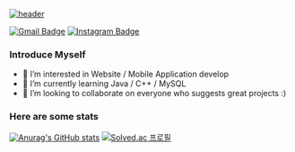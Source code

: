 [![header](https://capsule-render.vercel.app/api?type=slice&color=auto&height=300&section=header&text=jin-jae&fontSize=90&fontAlign=80&fontAlignY=0&rotate=20&animation=fadeIn)](https://github.com/jin-jae/)

[![Gmail Badge](https://img.shields.io/badge/jinjae.dev@gmail.com-EA4335?style=for-the-badge&logo=Gmail&logoColor=white)](mailto:jinjae.dev@gmail.com)
[![Instagram Badge](https://img.shields.io/badge/@jinjinjaeri-E4405F?style=for-the-badge&logo=Instagram&logoColor=white)](https://www.instagram.com/jinjinjaeri/)

### Introduce Myself
- 👀 I’m interested in Website / Mobile Application develop
- 🌱 I’m currently learning Java / C++ / MySQL
- 💞️ I’m looking to collaborate on everyone who suggests great projects :)

### Here are some stats
[![Anurag's GitHub stats](https://github-readme-stats.vercel.app/api?username=jin-jae&show_icons=true&theme=swift)](https://github.com/jin-jae/)
[![Solved.ac 프로필](http://mazassumnida.wtf/api/v2/generate_badge?boj=jinjae)](https://solved.ac/jinjae)


<!---
jin-jae/jin-jae is a ✨ special ✨ repository because its `README.md` (this file) appears on your GitHub profile.
You can click the Preview link to take a look at your changes.
--->
